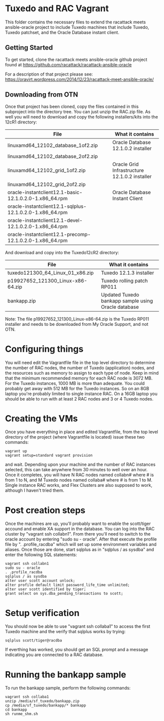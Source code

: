 # Tuxedo and RAC Vagrant
This folder contains the necessary files to extend the racattack meets ansible-oracle project to include Tuxedo machines that include Tuxedo, Tuxedo patchset, and the Oracle Database instant client.

## Getting Started
To get started, clone the racattack meets ansible-oracle github project found at https://github.com/racattack/racattack-ansible-oracle

For a description of that project please see: https://oravirt.wordpress.com/2014/12/23/racattack-meet-ansible-oracle/

## Downloading from OTN
Once that project has been cloned, copy the files contained in this subproject into the directory tree.  You can just unzip the RAC.zip file.  As well you will need to download and copy the following installers/kits into the 12cR1 directory:

| File                                  | What it contains						|
| ------------------------------------- | -------------------------------				|
| linuxamd64_12102_database_1of2.zip	| Oracle Database 12.1.0.2 installer				|
| linuxamd64_12102_database_2of2.zip	|								|
| linuxamd64_12102_grid_1of2.zip	| Oracle Grid Infrastructure 12.1.0.2 installer			|
| linuxamd64_12102_grid_2of2.zip	|								|
| oracle-instantclient12.1-basic-12.1.0.2.0-1.x86_64.rpm	| Oracle Database Instant Client	|
| oracle-instantclient12.1-sqlplus-12.1.0.2.0-1.x86_64.rpm	|					|
| oracle-instantclient12.1-devel-12.1.0.2.0-1.x86_64.rpm	|					|
| oracle-instantclient12.1-precomp-12.1.0.2.0-1.x86_64.rpm	|					|

And download and copy into the Tuxedo12cR2 directory:

| File                                  | What it contains						|
| ------------------------------------- | -------------------------------				|
| tuxedo121300_64_Linux_01_x86.zip	| Tuxedo 12.1.3 installer					|
| p19927652_121300_Linux-x86-64.zip	| Tuxedo rolling patch RP011					|
| bankapp.zip				| Updated Tuxedo bankapp sample using Oracle database		|

Note: The file p19927652_121300_Linux-x86-64.zip is the Tuxedo RP011 installer and needs to be downloaded from My Oracle Support, and not OTN.

# Configuring things
You will need edit the Vagrantfile file in the top level directory to determine the number of RAC nodes, the number of Tuxedo (application) nodes, and the resources such as memory to assign to each type of node.  Keep in mind that the minimum recommended memory for each RAC node is 3072 MB.  For the Tuxedo instances, 1000 MB is more than adequate.  You could probably get away with 512 MB for the Tuxedo instances.  So on an 8GB laptop you're probably limited to single instance RAC.  On a 16GB laptop you should be able to run with at least 2 RAC nodes and 3 or 4 Tuxedo nodes.

# Creating the VMs
Once you have everything in place and edited Vagrantfile, from the top level directory of the project (where Vagrantfile is located) issue these two commands:

	vagrant up
	vagrant setup=standard vagrant provision

and wait.  Depending upon your machine and the number of RAC instances selected, this can take anywhere from 30 minutes to well over an hour.  Once it completes, you will have N RAC nodes named collabn# where # is from 1 to N, and M Tuxedo nodes named collaba# where # is from 1 to M.  Single instance RAC works, and Flex Clusters are also supposed to work, although I haven't tried them.

# Post creation steps
Once the machines are up, you'll probably want to enable the scott/tiger accound and enable XA support in the database.  You can log into the RAC cluster by "vagrant ssh collabn1".  From there you'll need to switch to the oracle account by entering "sudo su - oracle".  After that execute the profile file by ". .profile_racdba" which will set up some environment variables and aliases.  Once those are done, start sqlplus as in "sqlplus / as sysdba" and enter the following SQL statements:

	vagrant ssh collabn1
	sudo su - oracle
	. .profile_racdba
	sqlplus / as sysdba
	alter user scott account unlock;
	alter profile default limit password_life_time unlimited;
	alter user scott identified by tiger;
	grant select on sys.dba_pending_transactions to scott;

# Setup verification
You should now be able to use "vagrant ssh collaba1" to access the first Tuxedo machine and the verify that sqlplus works by trying:

	sqlplus scott/tiger@racdba

If everthing has worked, you should get an SQL prompt and a message indicating you are connected to a RAC database.

# Running the bankapp sample
To run the bankapp sample, perform the following commands:

	vagrant ssh collaba1
	unzip /media/sf_tuxedo/bankapp.zip
	cp /media/sf_tuxedo/bankapp/* bankapp
	cd bankapp
	sh runme_shm.sh

